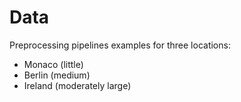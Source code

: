 # Data
Preprocessing pipelines examples for three locations:
- Monaco (little)
- Berlin (medium)
- Ireland (moderately large)
